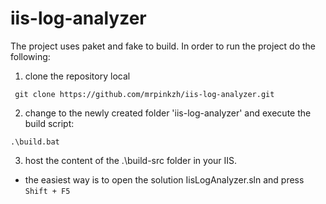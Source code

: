 # iis-log-analyzer

The project uses paket and fake to build.
In order to run the project do the following:
 1. clone the repository local
 
 ```
  git clone https://github.com/mrpinkzh/iis-log-analyzer.git
 ```
 2. change to the newly created folder 'iis-log-analyzer' and execute the build script:
 
 ```
 .\build.bat
 ```
 3. host the content of the .\build-src folder in your IIS.
  * the easiest way is to open the solution IisLogAnalyzer.sln and press `Shift + F5`
